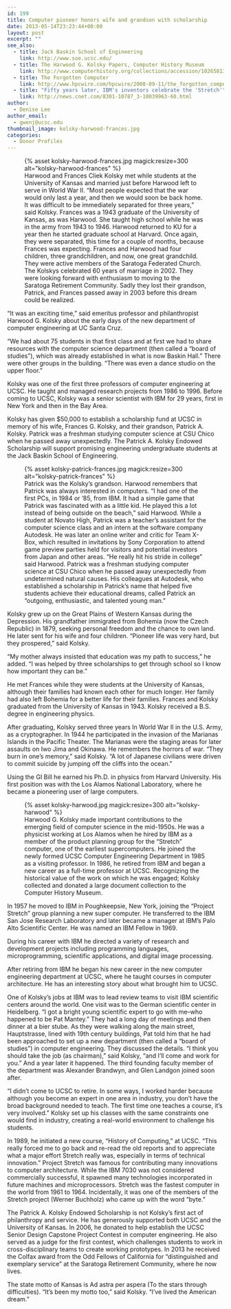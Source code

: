 ```yaml
---
id: 199
title: Computer pioneer honors wife and grandson with scholarship
date: 2013-05-14T23:23:44+00:00
layout: post
excerpt: ""
see_also:
  - title: Jack Baskin School of Engineering
    link: http://www.soe.ucsc.edu/
  - title: The Harwood G. Kolsky Papers, Computer History Museum
    link: http://www.computerhistory.org/collections/accession/102658131
  - title: The Forgotten Computer
    link: http://www.hpcwire.com/hpcwire/2008-09-11/the_forgotten_computer.html
  - title: "Fifty years later, IBM's inventors celebrate the 'Stretch'"
    link: http://news.cnet.com/8301-10787_3-10039963-60.html
author:
  - Denise Lee
author_email:
  - gwenj@ucsc.edu
thumbnail_image: kolsky-harwood-frances.jpg
categories:
  - Donor Profiles
---
```

<figure class="inline-image right">
{% asset kolsky-harwood-frances.jpg magick:resize=300 alt="kolsky-harwood-frances" %}<figcaption>Harwood and Frances Cliek Kolsky met while students at the University of Kansas and married just before Harwood left to serve in World War II. &#8220;Most people expected that the war would only last a year, and then we would soon be back home. It was difficult to be immediately separated for three years,&#8221; said Kolsky. Frances was a 1943 graduate of the University of Kansas, as was Harwood. She taught high school while he was in the army from 1943 to 1946. Harwood returned to KU for a year then he started graduate school at Harvard. Once again, they were separated, this time for a couple of months, because Frances was expecting. Frances and Harwood had four children, three grandchildren, and now, one great grandchild. They were active members of the Saratoga Federated Church. The Kolskys celebrated 60 years of marriage in 2002. They were looking forward with enthusiasm to moving to the Saratoga Retirement Community. Sadly they lost their grandson, Patrick, and Frances passed away in 2003 before this dream could be realized.</figcaption></figure>

&#8220;It was an exciting time,&#8221; said emeritus professor and philanthropist Harwood G. Kolsky about the early days of the new department of computer engineering at UC Santa Cruz.

&#8220;We had about 75 students in that first class and at first we had to share resources with the computer science department (then called a “board of studies”), which was already established in what is now Baskin Hall.&#8221; There were other groups in the building. &#8220;There was even a dance studio on the upper floor.&#8221;

Kolsky was one of the first three professors of computer engineering at UCSC. He taught and managed research projects from 1986 to 1996. Before coming to UCSC, Kolsky was a senior scientist with IBM for 29 years, first in New York and then in the Bay Area.

Kolsky has given $50,000 to establish a scholarship fund at UCSC in memory of his wife, Frances G. Kolsky, and their grandson, Patrick A. Kolsky. Patrick was a freshman studying computer science at CSU Chico when he passed away unexpectedly. The Patrick A. Kolsky Endowed Scholarship will support promising engineering undergraduate students at the Jack Baskin School of Engineering.

<figure class="inline-image left">
{% asset kolsky-patrick-frances.jpg magick:resize=300 alt="kolsky-patrick-frances" %}<figcaption>Patrick was the Kolsky&#8217;s grandson. Harwood remembers that Patrick was always interested in computers. &#8220;I had one of the first PCs, in 1984 or &#8217;85, from IBM. It had a simple game that Patrick was fascinated with as a little kid. He played this a lot instead of being outside on the beach,&#8221; said Harwood. While a student at Novato High, Patrick was a teacher&#8217;s assistant for the computer science class and an intern at the software company Autodesk. He was later an online writer and critic for Team X-Box, which resulted in invitations by Sony Corporation to attend game preview parties held for visitors and potential investors from Japan and other areas. &#8220;He really hit his stride in college&#8221; said Harwood. Patrick was a freshman studying computer science at CSU Chico when he passed away unexpectedly from undetermined natural causes. His colleagues at Autodesk, who established a scholarship in Patrick&#8217;s name that helped five students achieve their educational dreams, called Patrick an &#8220;outgoing, enthusiastic, and talented young man.&#8221;</figcaption></figure>

Kolsky grew up on the Great Plains of Western Kansas during the Depression. His grandfather immigrated from Bohemia (now the Czech Republic) in 1879, seeking personal freedom and the chance to own land. He later sent for his wife and four children. &#8220;Pioneer life was very hard, but they prospered,&#8221; said Kolsky.

&#8220;My mother always insisted that education was my path to success,&#8221; he added. &#8220;I was helped by three scholarships to get through school so I know how important they can be.&#8221;

He met Frances while they were students at the University of Kansas, although their families had known each other for much longer. Her family had also left Bohemia for a better life for their families. Frances and Kolsky graduated from the University of Kansas in 1943. Kolsky received a B.S. degree in engineering physics.

After graduating, Kolsky served three years In World War II in the U.S. Army, as a cryptographer. In 1944 he participated in the invasion of the Marianas Islands in the Pacific Theater. The Marianas were the staging areas for later assaults on Iwo Jima and Okinawa. He remembers the horrors of war. &#8220;They burn in one&#8217;s memory,&#8221; said Kolsky. &#8220;A lot of Japanese civilians were driven to commit suicide by jumping off the cliffs into the ocean.&#8221;

Using the GI Bill he earned his Ph.D. in physics from Harvard University. His first position was with the Los Alamos National Laboratory, where he became a pioneering user of large computers.

<figure class="inline-image right">
{% asset kolsky-harwood.jpg magick:resize=300 alt="kolsky-harwood" %}<figcaption>Harwood G. Kolsky made important contributions to the emerging field of computer science in the mid-1950s. He was a physicist working at Los Alamos when he hired by IBM as a member of the product planning group for the &#8220;Stretch&#8221; computer, one of the earliest supercomputers. He joined the newly formed UCSC Computer Engineering Department in 1985 as a visiting professor. In 1986, he retired from IBM and began a new career as a full-time professor at UCSC. Recognizing the historical value of the work on which he was engaged; Kolsky collected and donated a large document collection to the Computer History Museum.</figcaption></figure>

In 1957 he moved to IBM in Poughkeepsie, New York, joining the &#8220;Project Stretch” group planning a new super computer. He transferred to the IBM San Jose Research Laboratory and later became a manager at IBM’s Palo Alto Scientific Center. He was named an IBM Fellow in 1969.

During his career with IBM he directed a variety of research and development projects including programming languages, microprogramming, scientific applications, and digital image processing.

After retiring from IBM he began his new career in the new computer engineering department at UCSC, where he taught courses in computer architecture. He has an interesting story about what brought him to UCSC.

One of Kolsky&#8217;s jobs at IBM was to lead review teams to visit IBM scientific centers around the world. One visit was to the German scientific center in Heidelberg. &#8220;I got a bright young scientific expert to go with me&#8211;who happened to be Pat Mantey.&#8221; They had a long day of meetings and then dinner at a bier stube. As they were walking along the main street, Hauptstrasse, lined with 19th century buildings, Pat told him that he had been approached to set up a new department (then called a “board of studies”) in computer engineering. They discussed the details. &#8220;I think you should take the job (as chairman),&#8221; said Kolsky, &#8220;and I&#8217;ll come and work for you.&#8221; And a year later it happened. The third founding faculty member of the department was Alexander Brandwyn, and Glen Landgon joined soon after.

&#8220;I didn&#8217;t come to UCSC to retire. In some ways, I worked harder because although you become an expert in one area in industry, you don&#8217;t have the broad background needed to teach. The first time one teaches a course, it&#8217;s very involved.&#8221; Kolsky set up his classes with the same constraints one would find in industry, creating a real-world environment to challenge his students.

In 1989, he initiated a new course, &#8220;History of Computing,&#8221; at UCSC. &#8220;This really forced me to go back and re-read the old reports and to appreciate what a major effort Stretch really was, especially in terms of technical innovation.&#8221; Project Stretch was famous for contributing many innovations to computer architecture. While the IBM 7030 was not considered commercially successful, it spawned many technologies incorporated in future machines and microprocessors. Stretch was the fastest computer in the world from 1961 to 1964. Incidentally, it was one of the members of the Stretch project (Werner Buchholz) who came up with the word &#8220;byte.&#8221;

The Patrick A. Kolsky Endowed Scholarship is not Kolsky&#8217;s first act of philanthropy and service. He has generously supported both UCSC and the University of Kansas. In 2006, he donated to help establish the UCSC Senior Design Capstone Project Contest in computer engineering. He also served as a judge for the first contest, which challenges students to work in cross-disciplinary teams to create working prototypes. In 2013 he received the Colfax award from the Odd Fellows of California for “distinguished and exemplary service” at the Saratoga Retirement Community, where he now lives.

The state motto of Kansas is Ad astra per aspera (To the stars through difficulties). &#8220;It&#8217;s been my motto too,&#8221; said Kolsky. &#8220;I&#8217;ve lived the American dream.&#8221;
